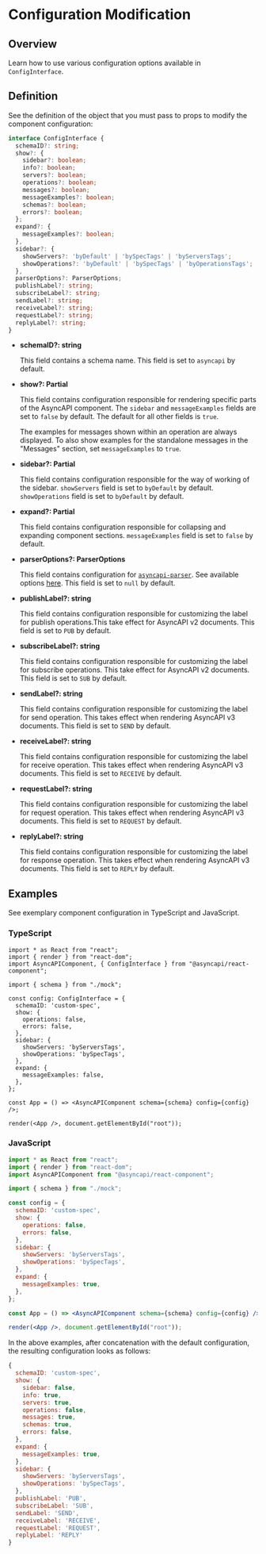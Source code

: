 # Configuration Modification

## Overview

Learn how to use various configuration options available in `ConfigInterface`.

## Definition

See the definition of the object that you must pass to props to modify the component configuration:

```ts
interface ConfigInterface {
  schemaID?: string;
  show?: {
    sidebar?: boolean;
    info?: boolean;
    servers?: boolean;
    operations?: boolean;
    messages?: boolean;
    messageExamples?: boolean;
    schemas?: boolean;
    errors?: boolean;
  };
  expand?: {
    messageExamples?: boolean;
  },
  sidebar?: {
    showServers?: 'byDefault' | 'bySpecTags' | 'byServersTags';
    showOperations?: 'byDefault' | 'bySpecTags' | 'byOperationsTags';
  },
  parserOptions?: ParserOptions;
  publishLabel?: string;
  subscribeLabel?: string;
  sendLabel?: string;
  receiveLabel?: string;
  requestLabel?: string;
  replyLabel?: string;
}
```

- **schemaID?: string**

  This field contains a schema name.
  This field is set to `asyncapi` by default.

- **show?: Partial<ShowConfig>**

  This field contains configuration responsible for rendering specific parts of the AsyncAPI component.
  The `sidebar` and `messageExamples` fields are set to `false` by default. The default for all other fields is `true`.

  The examples for messages shown within an operation are always displayed. To also show examples for the
  standalone messages in the "Messages" section, set `messageExamples` to `true`.

- **sidebar?: Partial<SideBarConfig>**

  This field contains configuration responsible for the way of working of the sidebar.
  `showServers` field is set to `byDefault` by default.
  `showOperations` field is set to `byDefault` by default.
  
- **expand?: Partial<ExpandConfig>**

  This field contains configuration responsible for collapsing and expanding component sections.
  `messageExamples` field is set to `false` by default.

- **parserOptions?: ParserOptions**

  This field contains configuration for [`asyncapi-parser`](https://github.com/asyncapi/parser). See available options [here](https://github.com/asyncapi/parser-js/blob/master/API.md#module_@asyncapi/parser..parse).
  This field is set to `null` by default.

- **publishLabel?: string**

  This field contains configuration responsible for customizing the label for publish operations.This take effect for AsyncAPI v2 documents.
  This field is set to `PUB` by default. 

- **subscribeLabel?: string**

  This field contains configuration responsible for customizing the label for subscribe operations. This take effect for AsyncAPI v2 documents.
  This field is set to `SUB` by default.

- **sendLabel?: string**

  This field contains configuration responsible for customizing the label for send operation. This takes effect when rendering AsyncAPI v3 documents.
  This field is set to `SEND` by default.

- **receiveLabel?: string**

  This field contains configuration responsible for customizing the label for receive operation. This takes effect when rendering AsyncAPI v3 documents.
  This field is set to `RECEIVE` by default.

- **requestLabel?: string**

  This field contains configuration responsible for customizing the label for request operation. This takes effect when rendering AsyncAPI v3 documents.
  This field is set to `REQUEST` by default.

- **replyLabel?: string**

  This field contains configuration responsible for customizing the label for response operation. This takes effect when rendering AsyncAPI v3 documents.
  This field is set to `REPLY` by default.

## Examples

See exemplary component configuration in TypeScript and JavaScript.

### TypeScript

```tsx
import * as React from "react";
import { render } from "react-dom";
import AsyncAPIComponent, { ConfigInterface } from "@asyncapi/react-component";

import { schema } from "./mock";

const config: ConfigInterface = {
  schemaID: 'custom-spec',
  show: {
    operations: false,
    errors: false,
  },
  sidebar: {
    showServers: 'byServersTags',
    showOperations: 'bySpecTags',
  },
  expand: {
    messageExamples: false,
  },
};

const App = () => <AsyncAPIComponent schema={schema} config={config} />;

render(<App />, document.getElementById("root"));
```

### JavaScript

```jsx
import * as React from "react";
import { render } from "react-dom";
import AsyncAPIComponent from "@asyncapi/react-component";

import { schema } from "./mock";

const config = {
  schemaID: 'custom-spec',
  show: {
    operations: false,
    errors: false,
  },
  sidebar: {
    showServers: 'byServersTags',
    showOperations: 'bySpecTags',
  },
  expand: {
    messageExamples: true,
  },
};

const App = () => <AsyncAPIComponent schema={schema} config={config} />;

render(<App />, document.getElementById("root"));
```

In the above examples, after concatenation with the default configuration, the resulting configuration looks as follows:

```js
{
  schemaID: 'custom-spec',
  show: {
    sidebar: false,
    info: true,
    servers: true,
    operations: false,
    messages: true,
    schemas: true,
    errors: false,
  },
  expand: {
    messageExamples: true,
  },
  sidebar: {
    showServers: 'byServersTags',
    showOperations: 'bySpecTags',
  },
  publishLabel: 'PUB',
  subscribeLabel: 'SUB',
  sendLabel: 'SEND',
  receiveLabel: 'RECEIVE',
  requestLabel: 'REQUEST',
  replyLabel: 'REPLY'
}
```
